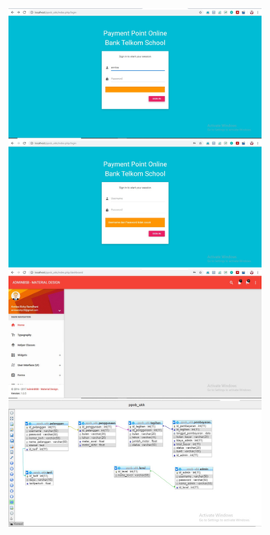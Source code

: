 ![alt text](https://github.com/annisarizky11/ppob_ukk/blob/master/1.jpg)
![alt text](https://github.com/annisarizky11/ppob_ukk/blob/master/2.jpg)
![alt text](https://github.com/annisarizky11/ppob_ukk/blob/master/3.jpg)
![alt text](https://github.com/annisarizky11/ppob_ukk/blob/master/4.jpg)

